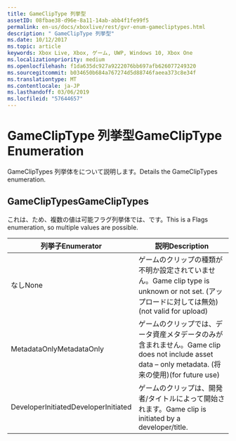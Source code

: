 ```yaml
---
title: GameClipType 列挙型
assetID: 08fbae38-d96e-8a11-14ab-abb4f1fe99f5
permalink: en-us/docs/xboxlive/rest/gvr-enum-gamecliptypes.html
description: " GameClipType 列挙型"
ms.date: 10/12/2017
ms.topic: article
keywords: Xbox Live, Xbox, ゲーム, UWP, Windows 10, Xbox One
ms.localizationpriority: medium
ms.openlocfilehash: f1da635dc927a9222076bb697afb626077249320
ms.sourcegitcommit: b034650b684a767274d5d88746faeea373c8e34f
ms.translationtype: MT
ms.contentlocale: ja-JP
ms.lasthandoff: 03/06/2019
ms.locfileid: "57644657"
---
```

# <a name="gamecliptype-enumeration"></a><span data-ttu-id="d3274-104">GameClipType 列挙型</span><span class="sxs-lookup"><span data-stu-id="d3274-104">GameClipType Enumeration</span></span>
<span data-ttu-id="d3274-105">GameClipTypes 列挙体をについて説明します。</span><span class="sxs-lookup"><span data-stu-id="d3274-105">Details the GameClipTypes enumeration.</span></span> 
<a id="ID4ET"></a>

 
## <a name="gamecliptypes"></a><span data-ttu-id="d3274-106">GameClipTypes</span><span class="sxs-lookup"><span data-stu-id="d3274-106">GameClipTypes</span></span>
 
<span data-ttu-id="d3274-107">これは、ため、複数の値は可能フラグ列挙体では、です。</span><span class="sxs-lookup"><span data-stu-id="d3274-107">This is a Flags enumeration, so multiple values are possible.</span></span>
 
| <span data-ttu-id="d3274-108"><b>列挙子</b></span><span class="sxs-lookup"><span data-stu-id="d3274-108"><b>Enumerator</b></span></span>| <span data-ttu-id="d3274-109"><b>説明</b></span><span class="sxs-lookup"><span data-stu-id="d3274-109"><b>Description</b></span></span>| 
| --- | --- | 
| <span data-ttu-id="d3274-110">なし</span><span class="sxs-lookup"><span data-stu-id="d3274-110">None</span></span>| <span data-ttu-id="d3274-111">ゲームのクリップの種類が不明か設定されていません。</span><span class="sxs-lookup"><span data-stu-id="d3274-111">Game clip type is unknown or not set.</span></span> <span data-ttu-id="d3274-112">(アップロードに対しては無効)</span><span class="sxs-lookup"><span data-stu-id="d3274-112">(not valid for upload)</span></span>| 
| <span data-ttu-id="d3274-113">MetadataOnly</span><span class="sxs-lookup"><span data-stu-id="d3274-113">MetadataOnly</span></span>| <span data-ttu-id="d3274-114">ゲームのクリップでは、データ資産メタデータのみが含まれません。</span><span class="sxs-lookup"><span data-stu-id="d3274-114">Game clip does not include asset data – only metadata.</span></span> <span data-ttu-id="d3274-115">(将来の使用)</span><span class="sxs-lookup"><span data-stu-id="d3274-115">(for future use)</span></span>| 
| <span data-ttu-id="d3274-116">DeveloperInitiated</span><span class="sxs-lookup"><span data-stu-id="d3274-116">DeveloperInitiated</span></span>| <span data-ttu-id="d3274-117">ゲームのクリップは、開発者/タイトルによって開始されます。</span><span class="sxs-lookup"><span data-stu-id="d3274-117">Game clip is initiated by a developer/title.</span></span>| 
  